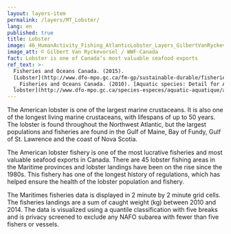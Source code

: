 ```yaml
---
layout: layers-item
permalink: /layers/MT_Lobster/
lang: en
published: true
title: Lobster
image: 46_HumanActivity_Fishing_AtlanticLobster_Layers_GilbertVanRyckevorsel.jpg
image_att: © Gilbert Van Ryckevorsel / WWF-Canada
fact: Lobster is one of Canada’s most valuable seafood exports
ref_text: >-
  Fisheries and Oceans Canada. (2015).
  [Lobster](http://www.dfo-mpo.gc.ca/fm-gp/sustainable-durable/fisheries-peches/lobster-homard-eng.htm)
  _ Fisheries and Oceans Canada. (2010). [Aquatic species: Detail for American
  lobster](http://www.dfo-mpo.gc.ca/species-especes/aquatic-aquatique/american-lobster-homard-eng.htm)
---
```

The American lobster is one of the largest marine crustaceans. It is also one of the longest living marine crustaceans, with lifespans of up to 50 years. The lobster is found throughout the Northwest Atlantic, but the largest populations and fisheries are found in the Gulf of Maine, Bay of Fundy, Gulf of St. Lawrence and the coast of Nova Scotia. 

The American lobster fishery is one of the most lucrative fisheries and most valuable seafood exports in Canada. There are 45 lobster fishing areas in the Maritime provinces and lobster landings have been on the rise since the 1980s. This fishery has one of the longest history of regulations, which has helped ensure the health of the lobster population and fishery.

The Maritimes fisheries data is displayed in 2 minute by 2 minute grid cells. The fisheries landings are a sum of caught weight (kg) between 2010 and 2014. The data is visualized using a quantile classification with five breaks and is privacy screened to exclude any NAFO subarea with fewer than five fishers or vessels.
